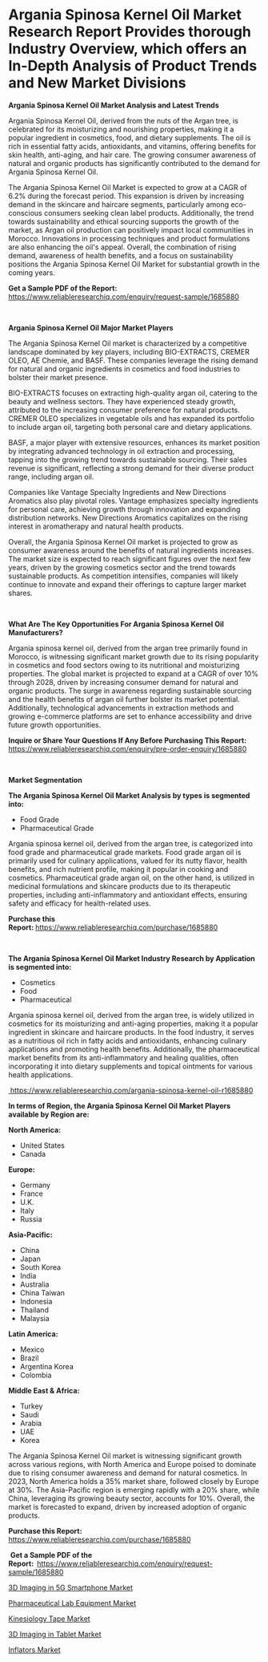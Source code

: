 <p><h1>Argania Spinosa Kernel Oil Market Research Report Provides thorough Industry Overview, which offers an In-Depth Analysis of Product Trends and New Market Divisions</h1></p><p><strong>Argania Spinosa Kernel Oil Market Analysis and Latest Trends</strong></p>
<p><p>Argania Spinosa Kernel Oil, derived from the nuts of the Argan tree, is celebrated for its moisturizing and nourishing properties, making it a popular ingredient in cosmetics, food, and dietary supplements. The oil is rich in essential fatty acids, antioxidants, and vitamins, offering benefits for skin health, anti-aging, and hair care. The growing consumer awareness of natural and organic products has significantly contributed to the demand for Argania Spinosa Kernel Oil.</p><p>The Argania Spinosa Kernel Oil Market is expected to grow at a CAGR of 6.2% during the forecast period. This expansion is driven by increasing demand in the skincare and haircare segments, particularly among eco-conscious consumers seeking clean label products. Additionally, the trend towards sustainability and ethical sourcing supports the growth of the market, as Argan oil production can positively impact local communities in Morocco. Innovations in processing techniques and product formulations are also enhancing the oil's appeal. Overall, the combination of rising demand, awareness of health benefits, and a focus on sustainability positions the Argania Spinosa Kernel Oil Market for substantial growth in the coming years.</p></p>
<p><strong>Get a Sample PDF of the Report:&nbsp;</strong> <a href="https://www.reliableresearchiq.com/enquiry/request-sample/1685880?utm_campaign=1138&utm_medium=2&utm_source=Github&utm_content=ia&utm_term=06102024&utm_id=argania-spinosa-kernel-oil">https://www.reliableresearchiq.com/enquiry/request-sample/1685880</a></p>
<p>&nbsp;</p>
<p><strong>Argania Spinosa Kernel Oil Major Market Players</strong></p>
<p><p>The Argania Spinosa Kernel Oil market is characterized by a competitive landscape dominated by key players, including BIO-EXTRACTS, CREMER OLEO, AE Chemie, and BASF. These companies leverage the rising demand for natural and organic ingredients in cosmetics and food industries to bolster their market presence.</p><p>BIO-EXTRACTS focuses on extracting high-quality argan oil, catering to the beauty and wellness sectors. They have experienced steady growth, attributed to the increasing consumer preference for natural products. CREMER OLEO specializes in vegetable oils and has expanded its portfolio to include argan oil, targeting both personal care and dietary applications.</p><p>BASF, a major player with extensive resources, enhances its market position by integrating advanced technology in oil extraction and processing, tapping into the growing trend towards sustainable sourcing. Their sales revenue is significant, reflecting a strong demand for their diverse product range, including argan oil.</p><p>Companies like Vantage Specialty Ingredients and New Directions Aromatics also play pivotal roles. Vantage emphasizes specialty ingredients for personal care, achieving growth through innovation and expanding distribution networks. New Directions Aromatics capitalizes on the rising interest in aromatherapy and natural health products.</p><p>Overall, the Argania Spinosa Kernel Oil market is projected to grow as consumer awareness around the benefits of natural ingredients increases. The market size is expected to reach significant figures over the next few years, driven by the growing cosmetics sector and the trend towards sustainable products. As competition intensifies, companies will likely continue to innovate and expand their offerings to capture larger market shares.</p></p>
<p>&nbsp;</p>
<p><strong>What Are The Key Opportunities For Argania Spinosa Kernel Oil Manufacturers?</strong></p>
<p><p>Argania spinosa kernel oil, derived from the argan tree primarily found in Morocco, is witnessing significant market growth due to its rising popularity in cosmetics and food sectors owing to its nutritional and moisturizing properties. The global market is projected to expand at a CAGR of over 10% through 2028, driven by increasing consumer demand for natural and organic products. The surge in awareness regarding sustainable sourcing and the health benefits of argan oil further bolster its market potential. Additionally, technological advancements in extraction methods and growing e-commerce platforms are set to enhance accessibility and drive future growth opportunities.</p></p>
<p><strong>Inquire or Share Your Questions If Any Before Purchasing This Report:</strong> <a href="https://www.reliableresearchiq.com/enquiry/pre-order-enquiry/1685880?utm_campaign=1138&utm_medium=2&utm_source=Github&utm_content=ia&utm_term=06102024&utm_id=argania-spinosa-kernel-oil">https://www.reliableresearchiq.com/enquiry/pre-order-enquiry/1685880</a></p>
<p>&nbsp;</p>
<p><strong>Market Segmentation</strong></p>
<p><strong>The Argania Spinosa Kernel Oil Market Analysis by types is segmented into:</strong></p>
<p><ul><li>Food Grade</li><li>Pharmaceutical Grade</li></ul></p>
<p><p>Argania spinosa kernel oil, derived from the argan tree, is categorized into food grade and pharmaceutical grade markets. Food grade argan oil is primarily used for culinary applications, valued for its nutty flavor, health benefits, and rich nutrient profile, making it popular in cooking and cosmetics. Pharmaceutical grade argan oil, on the other hand, is utilized in medicinal formulations and skincare products due to its therapeutic properties, including anti-inflammatory and antioxidant effects, ensuring safety and efficacy for health-related uses.</p></p>
<p><strong>Purchase this Report:&nbsp;</strong><a href="https://www.reliableresearchiq.com/purchase/1685880?utm_campaign=1138&utm_medium=2&utm_source=Github&utm_content=ia&utm_term=06102024&utm_id=argania-spinosa-kernel-oil">https://www.reliableresearchiq.com/purchase/1685880</a></p>
<p>&nbsp;</p>
<p><strong>The Argania Spinosa Kernel Oil Market Industry Research by Application is segmented into:</strong></p>
<p><ul><li>Cosmetics</li><li>Food</li><li>Pharmaceutical</li></ul></p>
<p><p>Argania spinosa kernel oil, derived from the argan tree, is widely utilized in cosmetics for its moisturizing and anti-aging properties, making it a popular ingredient in skincare and haircare products. In the food industry, it serves as a nutritious oil rich in fatty acids and antioxidants, enhancing culinary applications and promoting health benefits. Additionally, the pharmaceutical market benefits from its anti-inflammatory and healing qualities, often incorporating it into dietary supplements and topical ointments for various health applications.</p></p>
<p><a href="https://www.reliableresearchiq.com/argania-spinosa-kernel-oil-r1685880?utm_campaign=1138&utm_medium=2&utm_source=Github&utm_content=ia&utm_term=06102024&utm_id=argania-spinosa-kernel-oil">&nbsp;https://www.reliableresearchiq.com/argania-spinosa-kernel-oil-r1685880</a></p>
<p><strong>In terms of Region, the Argania Spinosa Kernel Oil Market Players available by Region are:</strong></p>
<p>
    <p> <strong> North America: </strong>
        <ul>
            <li>United States</li>
            <li>Canada</li>
        </ul>
        </p> 
    <p> <strong> Europe: </strong>
        <ul>
            <li>Germany</li>
            <li>France</li>
            <li>U.K.</li>
            <li>Italy</li>
            <li>Russia</li>
        </ul>
        </p> 
    <p> <strong> Asia-Pacific: </strong>
        <ul>
            <li>China</li>
            <li>Japan</li>
            <li>South Korea</li>
            <li>India</li>
            <li>Australia</li>
            <li>China Taiwan</li>
            <li>Indonesia</li>
            <li>Thailand</li>
            <li>Malaysia</li>
        </ul>
        </p> 
    <p> <strong> Latin America: </strong>
        <ul>
            <li>Mexico</li>
            <li>Brazil</li>
            <li>Argentina Korea</li>
            <li>Colombia</li>
        </ul>
        </p> 
    <p> <strong> Middle East & Africa: </strong>
        <ul>
            <li>Turkey</li>
            <li>Saudi</li>
            <li>Arabia</li>
            <li>UAE</li>
            <li>Korea</li>
        </ul>
    </p>
    </p>
<p><p>The Argania Spinosa Kernel Oil market is witnessing significant growth across various regions, with North America and Europe poised to dominate due to rising consumer awareness and demand for natural cosmetics. In 2023, North America holds a 35% market share, followed closely by Europe at 30%. The Asia-Pacific region is emerging rapidly with a 20% share, while China, leveraging its growing beauty sector, accounts for 10%. Overall, the market is forecasted to expand, driven by increased adoption of organic products.</p></p>
<p><strong>Purchase this Report: </strong><a href="https://www.reliableresearchiq.com/purchase/1685880?utm_campaign=1138&utm_medium=2&utm_source=Github&utm_content=ia&utm_term=06102024&utm_id=argania-spinosa-kernel-oil">https://www.reliableresearchiq.com/purchase/1685880</a></p>
<p>&nbsp;<strong>Get a Sample PDF of the Report:&nbsp;&nbsp;</strong><a href="https://www.reliableresearchiq.com/enquiry/request-sample/1685880?utm_campaign=1138&utm_medium=2&utm_source=Github&utm_content=ia&utm_term=06102024&utm_id=argania-spinosa-kernel-oil">https://www.reliableresearchiq.com/enquiry/request-sample/1685880</a></p>
<p><strong></strong></p>
<p><p><a href="https://issuu.com/reportprime-2/docs/3d-imaging-in-5g-smartphone-market-_7bd54af1dbdec4?utm_campaign=1138&utm_medium=2&utm_source=Github&utm_content=ia&utm_term=06102024&utm_id=argania-spinosa-kernel-oil">3D Imaging in 5G Smartphone Market</a></p><p><a href="https://www.linkedin.com/pulse/comprehensive-pharmaceutical-lab-equipment-market-report-segmentation-kdqcc?utm_campaign=1138&utm_medium=2&utm_source=Github&utm_content=ia&utm_term=06102024&utm_id=argania-spinosa-kernel-oil">Pharmaceutical Lab Equipment Market</a></p><p><a href="https://www.linkedin.com/pulse/insights-kinesiology-tape-industry-market-financial-status-size-sm9ic?utm_campaign=1138&utm_medium=2&utm_source=Github&utm_content=ia&utm_term=06102024&utm_id=argania-spinosa-kernel-oil">Kinesiology Tape Market</a></p><p><a href="https://issuu.com/reportprime-2/docs/3d-imaging-in-tablet-market-size-20_738fa28f0ac913?utm_campaign=1138&utm_medium=2&utm_source=Github&utm_content=ia&utm_term=06102024&utm_id=argania-spinosa-kernel-oil">3D Imaging in Tablet Market</a></p><p><a href="https://www.linkedin.com/pulse/inflators-mosaic-piecing-together-global-market-dynamics-aoo7e?utm_campaign=1138&utm_medium=2&utm_source=Github&utm_content=ia&utm_term=06102024&utm_id=argania-spinosa-kernel-oil">Inflators Market</a></p></p>